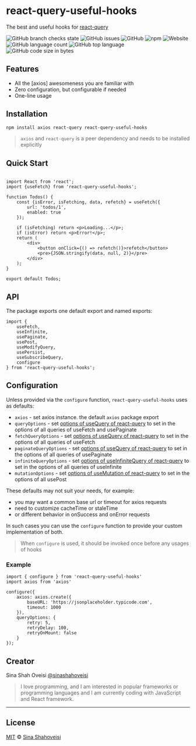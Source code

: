 # react-query-useful-hooks

The best and useful hooks for [react-query]


![GitHub branch checks state](https://img.shields.io/github/checks-status/sinashahoveisi/react-query-useful-hooks/master?logo=github&style=plastic)
![GitHub issues](https://img.shields.io/github/issues/sinashahoveisi/react-query-useful-hooks?logo=github&style=plastic)
![GitHub](https://img.shields.io/github/license/sinashahoveisi/react-query-useful-hooks?style=plastic)
![npm](https://img.shields.io/npm/v/react-query-useful-hooks?logo=npm&style=plastic)
![Website](https://img.shields.io/website?down_message=offline&style=plastic&up_message=online&url=https%3A%2F%2Fsinasho.ir)
![GitHub language count](https://img.shields.io/github/languages/count/sinashahoveisi/react-query-useful-hooks?logo=TypeScript&style=plastic)
![GitHub top language](https://img.shields.io/github/languages/top/sinashahoveisi/react-query-useful-hooks?logo=TypeScript&style=plastic)
![GitHub code size in bytes](https://img.shields.io/github/languages/code-size/sinashahoveisi/react-query-useful-hooks?style=plastic)

## Features

- All the [axios] awesomeness you are familiar with
- Zero configuration, but configurable if needed
- One-line usage

## Installation

```sh
npm install axios react-query react-query-useful-hooks
```
> `axios` and `react-query` is a peer dependency and needs to be installed explicitly

## Quick Start

```tsx

import React from 'react';
import {useFetch} from 'react-query-useful-hooks';

function Todos() {
    const {isError, isFetching, data, refetch} = useFetch({
        url: 'todos/1',
        enabled: true
    });

    if (isFetching) return <p>Loading...</p>;
    if (isError) return <p>Error!</p>;
    return (
        <div>
            <button onClick={() => refetch()}>refetch</button>
            <pre>{JSON.stringify(data, null, 2)}</pre>
        </div>
    );
}

export default Todos;
```

## API

The package exports one default export and named exports:

```tsx
import {
    useFetch,
    useInfinite,
    usePaginate,
    usePost,
    useModifyQuery,
    usePersist,
    useSubscribeQuery,
    configure
} from 'react-query-useful-hooks';
```

## Configuration

Unless provided via the `configure` function, `react-query-useful-hooks` uses as defaults:

- `axios` - set axios instance. the default `axios` package export
- `queryOptions` - set [options of useQuery of react-query] to set in the options of all queries of useFetch and usePaginate
- `fetchQueryOptions` - set [options of useQuery of react-query] to set in the options of all queries of useFetch
- `paginateQueryOptions` - set [options of useQuery of react-query] to set in the options of all queries of usePaginate
- `infiniteQueryOptions` - set [options of useInfiniteQuery of react-query] to set in the options of all queries of useInfinite
- `mutationOptions` - set [options of useMutation of react-query] to set in the options of all usePost

These defaults may not suit your needs, for example:

- you may want a common base url or timeout for axios requests
- need to customize cacheTime or staleTime
- or different behavior in onSuccess and onError requests

In such cases you can use the `configure` function to provide your custom implementation of both.

> When `configure` is used, it should be invoked once before any usages of hooks

### Example

```tsx
import { configure } from 'react-query-useful-hooks'
import axios from 'axios'

configure({
    axios: axios.create({
        baseURL: 'https://jsonplaceholder.typicode.com',
        timeout: 1000
    }),
    queryOptions: {
        retry: 5,
        retryDelay: 100,
        retryOnMount: false
    }
});
```

## Creator

Sina Shah Oveisi [@sinashahoveisi](https://sinasho.ir)

> I love programming, and I am interested in popular frameworks or programming languages and I am currently coding with JavaScript and React framework.

---

## License
[MIT][license] © [Sina Shahoveisi][author]

[react]: http://reactjs.org

[react-query]: https://react-query-v3.tanstack.com/

[options of useQuery of react-query]: https://react-query-v3.tanstack.com/reference/useQuery

[options of useInfiniteQuery of react-query]: https://react-query-v3.tanstack.com/reference/useInfiniteQuery

[options of useMutation of react-query]: https://react-query-v3.tanstack.com/reference/useMutation

[npm]: https://docs.npmjs.com/cli/install

[yarn]: https://docs.yarn.com/cli/install

[author]: https://github.com/sinashahoveisi

[license]: https://github.com/sinashahoveisi/react-query-useful-hooks/blob/master/LICENSE
